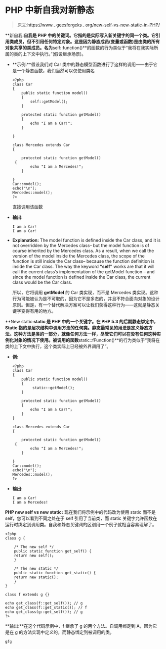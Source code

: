 # PHP 中新自我对新静态

> 原文:[https://www . geesforgeks . org/new-self-vs-new-static-in-PHP/](https://www.geeksforgeeks.org/new-self-vs-new-static-in-php/)

**新自我:**自我是 PHP 中的关键词。它指的是实际写入新关键字的同一个类。它引用类成员，但不引用任何特定对象。这是因为静态成员(变量或函数)是由类的所有对象共享的类成员。名为**self::function()**的函数的行为类似于“我将在我实际所属的类的上下文中执行。”(假设继承场景)。

*   **示例:**假设我们对 Car 类中的静态模型函数进行了这样的调用——由于它是一个静态函数，我们当然可以仅使用类名

    ```
    <?php
    class Car
    {
        public static function model()
        {
            self::getModel();
        }

        protected static function getModel()
        {
            echo "I am a Car!";
        }

    }

    class Mercedes extends Car
    {

        protected static function getModel()
     {
            echo "I am a Mercedes!";
        }

    }
    Car::model();
    echo("\n");
    Mercedes::model();
    ?>
    ```

    直接调用该函数
*   **输出:**

    ```
    I am a Car!
    I am a Car!
    ```

*   **Explanation:** The model function is defined inside the Car class, and it is not overridden by the Mercedes class– but the model function is of course inherited by the Mercedes class.
    As a result, when we call the version of the model inside the Mercedes class, the scope of the function is still inside the Car class– because the function definition is inside the Car class. The way the keyword **“self”** works are that it will call the current class’s implementation of the getModel function – and since the model function is defined inside the Car class, the current class would be the Car class.

    所以，它将调用 **getModel** 的 Car 类实现，而不是 Mercedes 类实现。这种行为可能被认为是不可取的，因为它不是多态的，并且不符合面向对象的设计原则。但是，有一个替代解决方案可以让我们获得这种行为——这就是静态关键字变得有用的地方。

**New static:**static 是 PHP 中的一个关键字。在 PHP 5.3 的后期静态绑定中，Static 指的是层次结构中调用方法的任何类。静态最常见的用法是定义静态方法。这种方法是类的一部分，就像任何方法一样，尽管它们可以在没有任何这种实例化对象的情况下使用。被调用的函数**static::fFunction()**的行为类似于“我将在类的上下文中执行，这个类实际上已经被外界调用了”。

*   **例:**

    ```
    <?php
    class Car
    {
        public static function model()
        {
             static::getModel();
        }

        protected static function getModel()
        {
            echo "I am a Car!";
        }
    }

    class Mercedes extends Car
    {

        protected static function getModel()
     {
            echo "I am a Mercedes!";
        }

    }
    Car::model();
    echo("\n");
    Mercedes::model();
    ?>
    ```

*   **输出:**

    ```
    I am a Car!
    I am a Mercedes!
    ```

**PHP new self vs new static:** 现在我们将示例中的代码改为使用 static 而不是 self，您可以看到不同之处在于 self 引用了当前类，而 static 关键字允许函数在运行时绑定到调用类。自我和静态关键词的区别用一个例子就相当容易理解了。

```
<?php
class g {

    /* The new self */
    public static function get_self() {
    return new self();
    }

    /* The new static */
    public static function get_static() {
    return new static();
    }
}

class f extends g {}

echo get_class(f::get_self()); // g
echo get_class(f::get_static()); // f
echo get_class(g::get_self()); // g
?>
```

**输出:**在这个代码示例中，f 继承了 g 的两个方法。自调用绑定到 A，因为它是在 g 的方法实现中定义的，而静态绑定到被调用的类。

```
gfg
```